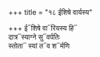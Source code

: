 +++
title = "१८ ईशिषे वार्यस्य"

+++
ई᳓शिषे वा᳓रियस्य हि᳓  
दात्र᳓स्याग्ने सु᳓वर्पतिः  
स्तोता᳓ स्यां त᳓व श᳓र्मणि